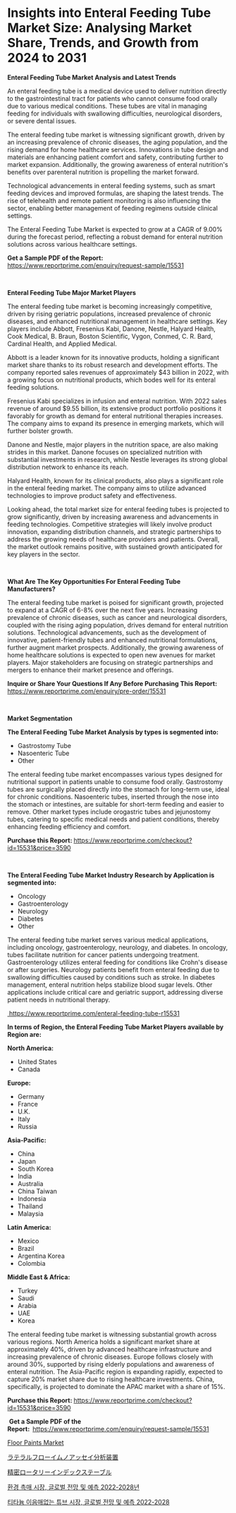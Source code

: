 <p><h1>Insights into Enteral Feeding Tube Market Size: Analysing Market Share, Trends, and Growth from 2024 to 2031</h1></p><p><strong>Enteral Feeding Tube Market Analysis and Latest Trends</strong></p>
<p><p>An enteral feeding tube is a medical device used to deliver nutrition directly to the gastrointestinal tract for patients who cannot consume food orally due to various medical conditions. These tubes are vital in managing feeding for individuals with swallowing difficulties, neurological disorders, or severe dental issues. </p><p>The enteral feeding tube market is witnessing significant growth, driven by an increasing prevalence of chronic diseases, the aging population, and the rising demand for home healthcare services. Innovations in tube design and materials are enhancing patient comfort and safety, contributing further to market expansion. Additionally, the growing awareness of enteral nutrition's benefits over parenteral nutrition is propelling the market forward. </p><p>Technological advancements in enteral feeding systems, such as smart feeding devices and improved formulas, are shaping the latest trends. The rise of telehealth and remote patient monitoring is also influencing the sector, enabling better management of feeding regimens outside clinical settings. </p><p>The Enteral Feeding Tube Market is expected to grow at a CAGR of 9.00% during the forecast period, reflecting a robust demand for enteral nutrition solutions across various healthcare settings.</p></p>
<p><strong>Get a Sample PDF of the Report:&nbsp;</strong> <a href="https://www.reportprime.com/enquiry/request-sample/15531">https://www.reportprime.com/enquiry/request-sample/15531</a></p>
<p>&nbsp;</p>
<p><strong>Enteral Feeding Tube Major Market Players</strong></p>
<p><p>The enteral feeding tube market is becoming increasingly competitive, driven by rising geriatric populations, increased prevalence of chronic diseases, and enhanced nutritional management in healthcare settings. Key players include Abbott, Fresenius Kabi, Danone, Nestle, Halyard Health, Cook Medical, B. Braun, Boston Scientific, Vygon, Conmed, C. R. Bard, Cardinal Health, and Applied Medical.</p><p>Abbott is a leader known for its innovative products, holding a significant market share thanks to its robust research and development efforts. The company reported sales revenues of approximately $43 billion in 2022, with a growing focus on nutritional products, which bodes well for its enteral feeding solutions.</p><p>Fresenius Kabi specializes in infusion and enteral nutrition. With 2022 sales revenue of around $9.55 billion, its extensive product portfolio positions it favorably for growth as demand for enteral nutritional therapies increases. The company aims to expand its presence in emerging markets, which will further bolster growth.</p><p>Danone and Nestle, major players in the nutrition space, are also making strides in this market. Danone focuses on specialized nutrition with substantial investments in research, while Nestle leverages its strong global distribution network to enhance its reach.</p><p>Halyard Health, known for its clinical products, also plays a significant role in the enteral feeding market. The company aims to utilize advanced technologies to improve product safety and effectiveness.</p><p>Looking ahead, the total market size for enteral feeding tubes is projected to grow significantly, driven by increasing awareness and advancements in feeding technologies. Competitive strategies will likely involve product innovation, expanding distribution channels, and strategic partnerships to address the growing needs of healthcare providers and patients. Overall, the market outlook remains positive, with sustained growth anticipated for key players in the sector.</p></p>
<p>&nbsp;</p>
<p><strong>What Are The Key Opportunities For Enteral Feeding Tube Manufacturers?</strong></p>
<p><p>The enteral feeding tube market is poised for significant growth, projected to expand at a CAGR of 6-8% over the next five years. Increasing prevalence of chronic diseases, such as cancer and neurological disorders, coupled with the rising aging population, drives demand for enteral nutrition solutions. Technological advancements, such as the development of innovative, patient-friendly tubes and enhanced nutritional formulations, further augment market prospects. Additionally, the growing awareness of home healthcare solutions is expected to open new avenues for market players. Major stakeholders are focusing on strategic partnerships and mergers to enhance their market presence and offerings.</p></p>
<p><strong>Inquire or Share Your Questions If Any Before Purchasing This Report:</strong> <a href="https://www.reportprime.com/enquiry/pre-order/15531">https://www.reportprime.com/enquiry/pre-order/15531</a></p>
<p>&nbsp;</p>
<p><strong>Market Segmentation</strong></p>
<p><strong>The Enteral Feeding Tube Market Analysis by types is segmented into:</strong></p>
<p><ul><li>Gastrostomy Tube</li><li>Nasoenteric Tube</li><li>Other</li></ul></p>
<p><p>The enteral feeding tube market encompasses various types designed for nutritional support in patients unable to consume food orally. Gastrostomy tubes are surgically placed directly into the stomach for long-term use, ideal for chronic conditions. Nasoenteric tubes, inserted through the nose into the stomach or intestines, are suitable for short-term feeding and easier to remove. Other market types include orogastric tubes and jejunostomy tubes, catering to specific medical needs and patient conditions, thereby enhancing feeding efficiency and comfort.</p></p>
<p><strong>Purchase this Report:&nbsp;</strong><a href="https://www.reportprime.com/checkout?id=15531&price=3590">https://www.reportprime.com/checkout?id=15531&price=3590</a></p>
<p>&nbsp;</p>
<p><strong>The Enteral Feeding Tube Market Industry Research by Application is segmented into:</strong></p>
<p><ul><li>Oncology</li><li>Gastroenterology</li><li>Neurology</li><li>Diabetes</li><li>Other</li></ul></p>
<p><p>The enteral feeding tube market serves various medical applications, including oncology, gastroenterology, neurology, and diabetes. In oncology, tubes facilitate nutrition for cancer patients undergoing treatment. Gastroenterology utilizes enteral feeding for conditions like Crohn's disease or after surgeries. Neurology patients benefit from enteral feeding due to swallowing difficulties caused by conditions such as stroke. In diabetes management, enteral nutrition helps stabilize blood sugar levels. Other applications include critical care and geriatric support, addressing diverse patient needs in nutritional therapy.</p></p>
<p><a href="https://www.reportprime.com/enteral-feeding-tube-r15531">&nbsp;https://www.reportprime.com/enteral-feeding-tube-r15531</a></p>
<p><strong>In terms of Region, the Enteral Feeding Tube Market Players available by Region are:</strong></p>
<p>
    <p> <strong> North America: </strong>
        <ul>
            <li>United States</li>
            <li>Canada</li>
        </ul>
        </p> 
    <p> <strong> Europe: </strong>
        <ul>
            <li>Germany</li>
            <li>France</li>
            <li>U.K.</li>
            <li>Italy</li>
            <li>Russia</li>
        </ul>
        </p> 
    <p> <strong> Asia-Pacific: </strong>
        <ul>
            <li>China</li>
            <li>Japan</li>
            <li>South Korea</li>
            <li>India</li>
            <li>Australia</li>
            <li>China Taiwan</li>
            <li>Indonesia</li>
            <li>Thailand</li>
            <li>Malaysia</li>
        </ul>
        </p> 
    <p> <strong> Latin America: </strong>
        <ul>
            <li>Mexico</li>
            <li>Brazil</li>
            <li>Argentina Korea</li>
            <li>Colombia</li>
        </ul>
        </p> 
    <p> <strong> Middle East & Africa: </strong>
        <ul>
            <li>Turkey</li>
            <li>Saudi</li>
            <li>Arabia</li>
            <li>UAE</li>
            <li>Korea</li>
        </ul>
    </p>
    </p>
<p><p>The enteral feeding tube market is witnessing substantial growth across various regions. North America holds a significant market share at approximately 40%, driven by advanced healthcare infrastructure and increasing prevalence of chronic diseases. Europe follows closely with around 30%, supported by rising elderly populations and awareness of enteral nutrition. The Asia-Pacific region is expanding rapidly, expected to capture 20% market share due to rising healthcare investments. China, specifically, is projected to dominate the APAC market with a share of 15%.</p></p>
<p><strong>Purchase this Report: </strong><a href="https://www.reportprime.com/checkout?id=15531&price=3590">https://www.reportprime.com/checkout?id=15531&price=3590</a></p>
<p>&nbsp;<strong>Get a Sample PDF of the Report:&nbsp;&nbsp;</strong><a href="https://www.reportprime.com/enquiry/request-sample/15531">https://www.reportprime.com/enquiry/request-sample/15531</a></p>
<p><strong></strong></p>
<p><p><a href="https://medium.com/@trameciabutler41/the-global-floor-paints-market-is-projected-to-experience-an-annual-growth-rate-of-6-4-b1ccedead527">Floor Paints Market</a></p><p><a href="https://medium.com/@adfwe254/lateral-flow-immunoassay-analyzer-a3ce4be1e52d">ラテラルフローイムノアッセイ分析装置</a></p><p><a href="https://medium.com/@adfwe254/precision-rotary-indexing-table-market-%E3%81%AE%E3%82%B0%E3%83%AD%E3%83%BC%E3%83%90%E3%83%AB%E5%B8%82%E5%A0%B4%E6%A6%82%E8%A6%81%E3%81%AF-%E4%B8%96%E7%95%8C%E3%81%8A%E3%82%88%E3%81%B3%E4%B8%BB%E8%A6%81%E5%B8%82%E5%A0%B4%E3%81%AB%E3%81%8A%E3%81%91%E3%82%8B%E6%A5%AD%E7%95%8C%E3%81%AB%E5%BD%B1%E9%9F%BF%E3%82%92%E4%B8%8E%E3%81%88%E3%82%8B%E4%B8%BB%E8%A6%81%E3%81%AA%E3%83%88%E3%83%AC%E3%83%B3%E3%83%89%E3%81%AB%E3%81%A4%E3%81%84%E3%81%A6-%E7%8B%AC%E8%87%AA%E3%81%AE%E8%A6%96%E7%82%B9%E3%82%92%E6%8F%90%E4%BE%9B%E3%81%97%E3%81%BE%E3%81%99-80991da8318f">精密ロータリーインデックステーブル</a></p><p><a href="https://medium.com/@sadiejast2023/%ED%99%98%EA%B2%BD-%EC%B4%89%EB%A7%A4-%EC%8B%9C%EC%9E%A5-%EA%B8%80%EB%A1%9C%EB%B2%8C-%EC%A0%84%EB%A7%9D-%EB%B0%8F-2022-2028%EB%85%84-%EC%98%88%EC%B8%A1-2024-2031%EB%85%84-%EC%8B%9C%EC%9E%A5-%EC%A0%84%EB%A7%9D-%EB%B0%8F-%EC%98%88%EC%B8%A1-c8faf5f74133">환경 촉매 시장, 글로벌 전망 및 예측 2022-2028년</a></p><p><a href="https://medium.com/@sadiejast2023/%ED%8B%B0%ED%83%80%EB%8A%84-%EB%AC%B4%EC%A0%91%ED%95%A9%EA%B4%80-%EC%8B%9C%EC%9E%A5-%EA%B8%80%EB%A1%9C%EB%B2%8C-%EC%A0%84%EB%A7%9D-%EB%B0%8F-%EC%98%88%EC%B8%A1-2022-2028-%EC%8B%9C%EC%9E%A5-%ED%8A%B8%EB%A0%8C%EB%93%9C-%EB%B0%8F-%EB%B6%84%EC%84%9D-%EB%AF%B8%EB%9E%98-%EC%84%B1%EC%9E%A5-%EA%B8%B0%ED%9A%8C%EC%99%80-%EB%8F%84%EC%A0%84-%EA%B3%BC%EC%A0%9C-2024-2031-3002755eb80f">티타늄 이음매없는 튜브 시장, 글로벌 전망 및 예측 2022-2028</a></p></p>